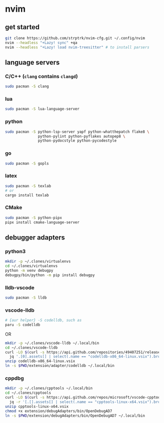 # nvim

## get started
```sh
git clone https://github.com/strptrk/nvim-cfg.git ~/.config/nvim
nvim --headless "+Lazy! sync" +qa
nvim --headless "+Lazy! load nvim-treesitter" # to install parsers
```
## language servers

### C/C++ (`clang` contains `clangd`)
```sh
sudo pacman -S clang
```

### lua
```sh
sudo pacman -S lua-language-server
```

### python
```sh
sudo pacman -S python-lsp-server yapf python-whatthepatch flake8 \
               python-pylint python-pyflakes autopep8 \
               python-pydocstyle python-pycodestyle
```

### go
```sh
sudo pacman -S gopls
```

### latex
```sh
sudo pacman -S texlab
# or
cargo install texlab
```

### CMake
```sh
sudo pacman -S python-pipx
pipx install cmake-language-server
```

## debugger adapters
### python3
```sh
mkdir -p ~/.clones/virtualenvs
cd ~/.clones/virtualenvs
python -m venv debugpy
debugpy/bin/python -m pip install debugpy
```

### lldb-vscode
```sh
sudo pacman -S lldb
```

### vscode-lldb
```sh
# {aur helper} -S codelldb, such as
paru -S codelldb
```
OR
```sh
mkdir -p ~/.clones/vscode-lldb ~/.local/bin
cd ~/.clones/vscode-lldb
curl -LO $(curl -s https://api.github.com/repositories/49407251/releases | \
  jq '.[0].assets[] | select(.name == "codelldb-x86_64-linux.vsix").browser_download_url' -r)
unzip codelldb-x86_64-linux.vsix
ln -s $PWD/extension/adapter/codelldb ~/.local/bin
```

### cppdbg
```sh
mkdir -p ~/.clones/cpptools ~/.local/bin
cd ~/.clones/cpptools
curl -LO $(curl -s https://api.github.com/repos/microsoft/vscode-cpptools/releases | \
  jq -r '[.[].assets[] | select(.name == "cpptools-linux-x64.vsix").browser_download_url][0]')
unzip cpptools-linux-x64.vsix
chmod +x extension/debugAdapters/bin/OpenDebugAD7
ln -s $PWD/extension/debugAdapters/bin/OpenDebugAD7 ~/.local/bin
```
